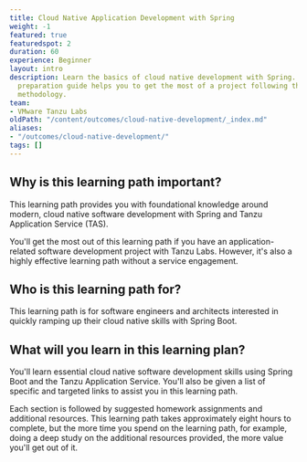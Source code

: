 ```yaml
---
title: Cloud Native Application Development with Spring
weight: -1
featured: true
featuredspot: 2
duration: 60
experience: Beginner
layout: intro
description: Learn the basics of cloud native development with Spring. This developer
  preparation guide helps you to get the most of a project following the Tanzu Labs
  methodology.
team:
- VMware Tanzu Labs
oldPath: "/content/outcomes/cloud-native-development/_index.md"
aliases:
- "/outcomes/cloud-native-development/"
tags: []
---
```

 
## Why is this learning path important?

This learning path provides you with foundational knowledge around modern, cloud native software development with Spring and Tanzu Application Service (TAS).

You'll get the most out of this learning path if you have an application-related software development project with Tanzu Labs. However, it's also a highly effective learning path without a service engagement.

## Who is this learning path for?
 
This learning path is for software engineers and architects interested in quickly ramping up their cloud native skills with Spring Boot. 

## What will you learn in this learning plan?
 
You'll learn essential cloud native software development skills using Spring Boot and the Tanzu Application Service. You'll also be given a list of specific and targeted links to assist you in this learning path.

Each section is followed by suggested homework assignments and additional resources. This learning path takes approximately eight hours to complete, but the more time you spend on the learning path, for example, doing a deep study on the additional resources provided, the more value you'll get out of it.
